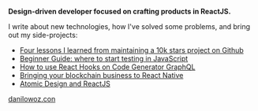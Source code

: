 **Design-driven developer focused on crafting products in ReactJS.** 

I write about new technologies, how I've solved some problems, and bring out my side-projects:

- [Four lessons I learned from maintaining a 10k stars project on Github](https://danilowoz.com/blog/four-lessons-i-learned-from-maintaining-a-10k-stars-project-on-github)
- [Beginner Guide: where to start testing in JavaScript](https://danilowoz.com/blog/beginner-guide-where-to-start-testing-in-javascript)
- [How to use React Hooks on Code Generator GraphQL](https://danilowoz.com/blog/generating-typescript-types-and-react-hooks-based-on-graphql-endpoint)
- [Bringing your blockchain business to React Native](https://danilowoz.com/blog/bringing-your-blockchain-business-to-react-native)
- [Atomic Design and ReactJS](https://danilowoz.com/blog/atomic-design-with-react)

[danilowoz.con](https://danilowoz.com/)
